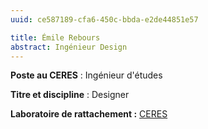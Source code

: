 ```yaml
---
uuid: ce587189-cfa6-450c-bbda-e2de44851e57

title: Émile Rebours
abstract: Ingénieur Design
---
```



**Poste au CERES** : Ingénieur d'études

**Titre et discipline** : Designer

**Laboratoire de rattachement :** [CERES](https://ceres-sorbonne.github.io/)



